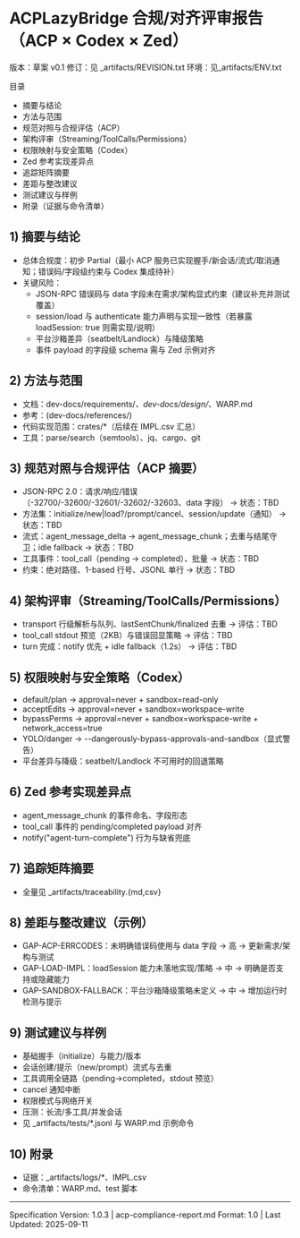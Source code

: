 # ACPLazyBridge 合规/对齐评审报告（ACP × Codex × Zed）

版本：草案 v0.1
修订：见 _artifacts/REVISION.txt
环境：见_artifacts/ENV.txt

目录

- 摘要与结论
- 方法与范围
- 规范对照与合规评估（ACP）
- 架构评审（Streaming/ToolCalls/Permissions）
- 权限映射与安全策略（Codex）
- Zed 参考实现差异点
- 追踪矩阵摘要
- 差距与整改建议
- 测试建议与样例
- 附录（证据与命令清单）

## 1) 摘要与结论

- 总体合规度：初步 Partial（最小 ACP 服务已实现握手/新会话/流式/取消通知；错误码/字段级约束与 Codex 集成待补）
- 关键风险：
    - JSON-RPC 错误码与 data 字段未在需求/架构显式约束（建议补充并测试覆盖）
    - session/load 与 authenticate 能力声明与实现一致性（若暴露 loadSession: true 则需实现/说明）
    - 平台沙箱差异（seatbelt/Landlock）与降级策略
    - 事件 payload 的字段级 schema 需与 Zed 示例对齐

## 2) 方法与范围

- 文档：dev-docs/requirements/_、dev-docs/design/_、WARP.md
- 参考：(dev-docs/references/)
- 代码实现范围：crates/*（后续在 IMPL.csv 汇总）
- 工具：parse/search（semtools）、jq、cargo、git

## 3) 规范对照与合规评估（ACP 摘要）

- JSON-RPC 2.0：请求/响应/错误（-32700/-32600/-32601/-32602/-32603、data 字段） → 状态：TBD
- 方法集：initialize/new|load?/prompt/cancel、session/update（通知） → 状态：TBD
- 流式：agent_message_delta → agent_message_chunk；去重与结尾守卫；idle fallback → 状态：TBD
- 工具事件：tool_call（pending → completed）、批量 → 状态：TBD
- 约束：绝对路径、1-based 行号、JSONL 单行 → 状态：TBD

## 4) 架构评审（Streaming/ToolCalls/Permissions）

- transport 行级解析与队列、lastSentChunk/finalized 去重 → 评估：TBD
- tool_call stdout 预览（2KB）与错误回显策略 → 评估：TBD
- turn 完成：notify 优先 + idle fallback（1.2s） → 评估：TBD

## 5) 权限映射与安全策略（Codex）

- default/plan → approval=never + sandbox=read-only
- acceptEdits → approval=never + sandbox=workspace-write
- bypassPerms → approval=never + sandbox=workspace-write + network_access=true
- YOLO/danger → --dangerously-bypass-approvals-and-sandbox（显式警告）
- 平台差异与降级：seatbelt/Landlock 不可用时的回退策略

## 6) Zed 参考实现差异点

- agent_message_chunk 的事件命名、字段形态
- tool_call 事件的 pending/completed payload 对齐
- notify("agent-turn-complete") 行为与缺省兜底

## 7) 追踪矩阵摘要

- 全量见 _artifacts/traceability.{md,csv}

## 8) 差距与整改建议（示例）

- GAP-ACP-ERRCODES：未明确错误码使用与 data 字段 → 高 → 更新需求/架构与测试
- GAP-LOAD-IMPL：loadSession 能力未落地实现/策略 → 中 → 明确是否支持或隐藏能力
- GAP-SANDBOX-FALLBACK：平台沙箱降级策略未定义 → 中 → 增加运行时检测与提示

## 9) 测试建议与样例

- 基础握手（initialize）与能力/版本
- 会话创建/提示（new/prompt）流式与去重
- 工具调用全链路（pending→completed，stdout 预览）
- cancel 通知中断
- 权限模式与网络开关
- 压测：长流/多工具/并发会话
- 见 _artifacts/tests/*.jsonl 与 WARP.md 示例命令

## 10) 附录

- 证据：_artifacts/logs/*、IMPL.csv
- 命令清单：WARP.md、test 脚本

---

Specification Version: 1.0.3 | acp-compliance-report.md Format: 1.0 | Last Updated: 2025-09-11
